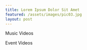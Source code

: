```yaml
---
title: Lorem Ipsum Dolor Sit Amet
featured: /assets/images/pic03.jpg
layout: post
---
```


<p>Music Videos</p>
<p>Event Videos</p>
